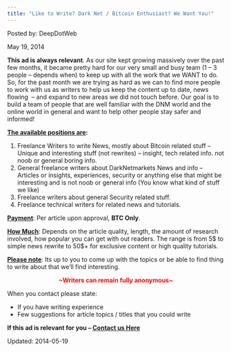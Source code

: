 ```yaml
---
title: "Like to Write? Dark Net / Bitcoin Enthusiast? We Want You!"
---
```


Posted by: DeepDotWeb

<span>May 19, 2014</span>

<p><strong>This ad is always relevant</strong>. As our site kept growing massively over the past few months, it became pretty hard for our very small and busy team (1 &#8211; 3 people &#8211; depends when) to keep up with all the work that we WANT to do. So, for the past month we are trying as hard as we can to find more people to work with us as writers to help us keep the content up to date, news flowing  &#8211; and expand to new areas we did not touch before. Our goal is to build a team of people that are well familiar with the DNM world and the online world in general and want to help other people stay safer and informed!</p>
<p><strong><span style="text-decoration: underline;">The available positions are</span>:</strong></p>
<ol>
<li>Freelance Writers to write News, mostly about Bitcoin related stuff &#8211; Unique and interesting stuff (not rewrites) &#8211; insight, tech related info. not noob or general boring info.</li>
<li>General freelance writers about DarkNetmarkets News and info &#8211; Articles or insights, experiences, security or anything else that might be interesting and is not noob or general info (You know what kind of stuff we like)</li>
<li>Freelance writers about general Security related stuff.</li>
<li>Freelance technical writers for related news and tutorials.</li>
</ol>
<p><span style="text-decoration: underline;"><strong>Payment</strong></span>: Per article upon approval, <strong>BTC Only</strong>.</p>
<p><span style="text-decoration: underline;"><strong>How Much</strong></span>: Depends on the article quality, length, the amount of research involved, how popular you can get with out readers. The range is from 5$ to simple news rewrite to 50$+ for exclusive content or high quality tutorials.</p>
<p><span style="text-decoration: underline;"><strong>Please note</strong></span>: Its up to you to come up with the topics or be able to find thing to write about that we&#8217;ll find interesting.</p>
<p style="text-align: center;"><span style="color: #ff0000;"><strong>~Writers can remain fully anonymous~</strong></span></p>
<p>When you contact please state:</p>
<ul>
<li>If you have writing experience</li>
<li>Few suggestions for article topics / titles that you could write</li>
</ul>
<p><strong>If this ad is relevant for you &#8211; <a href="https://gir.pub/deepdotweb/contact-us/">Contact us Here</a></strong></p>

Updated: 2014-05-19
    
